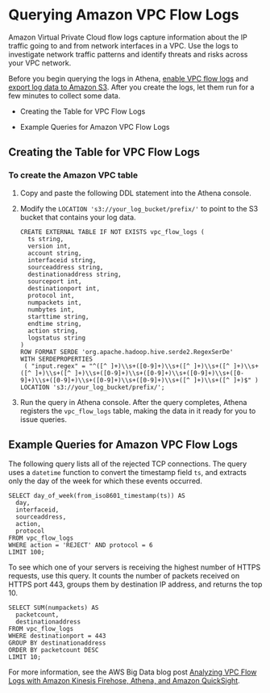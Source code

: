# Querying Amazon VPC Flow Logs<a name="vpc-flow-logs"></a>

Amazon Virtual Private Cloud flow logs capture information about the IP traffic going to and from network interfaces in a VPC\. Use the logs to investigate network traffic patterns and identify threats and risks across your VPC network\.

Before you begin querying the logs in Athena, [enable VPC flow logs](http://docs.aws.amazon.com/AmazonVPC/latest/UserGuide/flow-logs.html) and [export log data to Amazon S3](http://docs.aws.amazon.com/AmazonCloudWatch/latest/logs/S3ExportTasksConsole.html)\. After you create the logs, let them run for a few minutes to collect some data\.

+  Creating the Table for VPC Flow Logs 

+  Example Queries for Amazon VPC Flow Logs 

## Creating the Table for VPC Flow Logs<a name="create-vpc-logs-table"></a>

### To create the Amazon VPC table<a name="to-create-the-vpc-table"></a>

1. Copy and paste the following DDL statement into the Athena console\.

1. Modify the `LOCATION 's3://your_log_bucket/prefix/'` to point to the S3 bucket that contains your log data\.

   ```
   CREATE EXTERNAL TABLE IF NOT EXISTS vpc_flow_logs (
     ts string,
     version int,
     account string,
     interfaceid string,
     sourceaddress string,
     destinationaddress string,
     sourceport int,
     destinationport int,
     protocol int,
     numpackets int,
     numbytes int,
     starttime string,
     endtime string,
     action string,
     logstatus string
   )
   ROW FORMAT SERDE 'org.apache.hadoop.hive.serde2.RegexSerDe'
   WITH SERDEPROPERTIES
    ( "input.regex" = "^([^ ]+)\\s+([0-9]+)\\s+([^ ]+)\\s+([^ ]+)\\s+([^ ]+)\\s+([^ ]+)\\s+([0-9]+)\\s+([0-9]+)\\s+([0-9]+)\\s+([0-9]+)\\s+([0-9]+)\\s+([0-9]+)\\s+([0-9]+)\\s+([^ ]+)\\s+([^ ]+)$" )
   LOCATION 's3://your_log_bucket/prefix/';
   ```

1. Run the query in Athena console\. After the query completes, Athena registers the `vpc_flow_logs` table, making the data in it ready for you to issue queries\.

## Example Queries for Amazon VPC Flow Logs<a name="query-examples-vpc-logs"></a>

The following query lists all of the rejected TCP connections\. The query uses a `datetime` function to convert the timestamp field `ts`, and extracts only the day of the week for which these events occurred\.

```
SELECT day_of_week(from_iso8601_timestamp(ts)) AS
  day,
  interfaceid,
  sourceaddress,
  action,
  protocol
FROM vpc_flow_logs
WHERE action = 'REJECT' AND protocol = 6
LIMIT 100;
```

To see which one of your servers is receiving the highest number of HTTPS requests, use this query\. It counts the number of packets received on HTTPS port 443, groups them by destination IP address, and returns the top 10\.

```
SELECT SUM(numpackets) AS
  packetcount,
  destinationaddress
FROM vpc_flow_logs
WHERE destinationport = 443
GROUP BY destinationaddress
ORDER BY packetcount DESC
LIMIT 10;
```

For more information, see the AWS Big Data blog post [Analyzing VPC Flow Logs with Amazon Kinesis Firehose, Athena, and Amazon QuickSight](http://aws.amazon.com/blogs/big-data/analyzing-vpc-flow-logs-with-amazon-kinesis-firehose-amazon-athena-and-amazon-quicksight/)\.